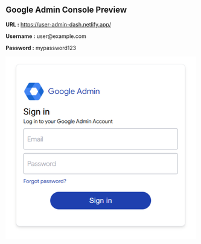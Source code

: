 
<h2>Google Admin Console Preview</h2>
<p><strong>URL :</strong> <a href="https://user-admin-dash.netlify.app/" target="_blank">https://user-admin-dash.netlify.app/</a></p>
<p><strong>Username :</strong> user@example.com</p>
<p><strong>Password :</strong> mypassword123</p>

<img src="https://raw.githubusercontent.com/kimseokjin6519/user-admin-preview/refs/heads/main/preview.png" alt="Google Admin Console Preview">
